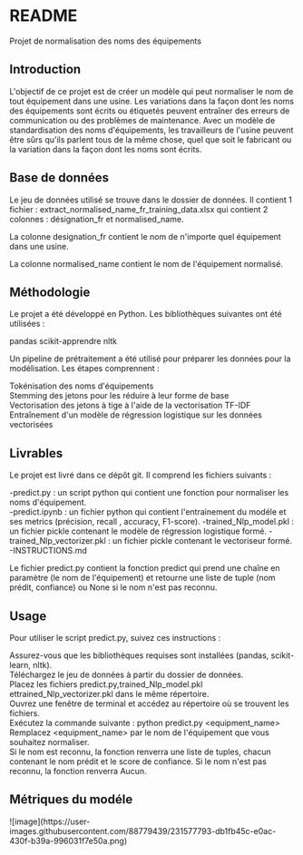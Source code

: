 <h1>README</h1>
Projet de normalisation des noms des équipements

<h2>Introduction</h2>
L'objectif de ce projet est de créer un modèle qui peut normaliser le nom de tout équipement dans une usine. Les variations dans la façon dont les noms des équipements sont écrits ou étiquetés peuvent entraîner des erreurs de communication ou des problèmes de maintenance. Avec un modèle de standardisation des noms d'équipements, les travailleurs de l'usine peuvent être sûrs qu'ils parlent tous de la même chose, quel que soit le fabricant ou la variation dans la façon dont les noms sont écrits.

<h2>Base de données</h2>
Le jeu de données utilisé se trouve dans le dossier de données. Il contient 1 fichier : extract_normalised_name_fr_training_data.xlsx qui contient 2 colonnes : désignation_fr et normalised_name.

La colonne designation_fr contient le nom de n'importe quel équipement dans une usine.

La colonne normalised_name contient le nom de l'équipement normalisé.
<h2>Méthodologie</h2>

Le projet a été développé en Python. Les bibliothèques suivantes ont été utilisées :

pandas
scikit-apprendre
nltk

Un pipeline de prétraitement a été utilisé pour préparer les données pour la modélisation. Les étapes comprennent :

Tokénisation des noms d'équipements<br>
Stemming des jetons pour les réduire à leur forme de base<br>
Vectorisation des jetons à tige à l'aide de la vectorisation TF-IDF<br>
Entraînement d'un modèle de régression logistique sur les données vectorisées<br>

<h2>Livrables</h2>
Le projet est livré dans ce dépôt git. Il comprend les fichiers suivants :

-predict.py : un script python qui contient une fonction pour normaliser les noms d'équipement.<br>
-predict.ipynb : un fichier python qui contient l'entrainement du modéle et ses metrics (précision, recall , accuracy, F1-score).
-trained_Nlp_model.pkl : un fichier pickle contenant le modèle de régression logistique formé.
-trained_Nlp_vectorizer.pkl : un fichier pickle contenant le vectoriseur formé.
-INSTRUCTIONS.md 

Le fichier predict.py contient la fonction predict qui prend une chaîne en paramètre (le nom de l'équipement) et retourne une liste de tuple (nom prédit, confiance) ou None si le nom n'est pas reconnu.
<h2>Usage</h2>

Pour utiliser le script predict.py, suivez ces instructions :

Assurez-vous que les bibliothèques requises sont installées (pandas, scikit-learn, nltk).<br>
Téléchargez le jeu de données à partir du dossier de données.<br>
Placez les fichiers predict.py,trained_Nlp_model.pkl ettrained_Nlp_vectorizer.pkl dans le même répertoire.<br>
Ouvrez une fenêtre de terminal et accédez au répertoire où se trouvent les fichiers.<br>
Exécutez la commande suivante : python predict.py <equipment_name><br>
Remplacez <equipment_name> par le nom de l'équipement que vous souhaitez normaliser.<br>
Si le nom est reconnu, la fonction renverra une liste de tuples, chacun contenant le nom prédit et le score de confiance. Si le nom n'est pas reconnu, la fonction renverra Aucun.<br>
<h2>Métriques du modéle</h2>
![image](https://user-images.githubusercontent.com/88779439/231577793-db1fb45c-e0ac-430f-b39a-996031f7e50a.png)
